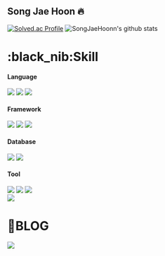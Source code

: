 ## Song Jae Hoon 🔥

[![Solved.ac Profile](http://mazassumnida.wtf/api/v2/generate_badge?boj=dlffpqms4)](https://solved.ac/dlffpqms4/)
![SongJaeHoonn's github stats](https://github-readme-stats.vercel.app/api?username=SongJaeHoonn&show_icons=true&theme=dracula)

<div><h1>:black_nib:Skill</h1></div>
<div>
  <h4>Language</h4>
  <img src="https://img.shields.io/badge/Java-007396?style=for-the-badge&logo=Java&logoColor=white"/>
  <img src="https://img.shields.io/badge/python-3776AB?style=for-the-badge&logo=python&logoColor=white">
  <img src="https://img.shields.io/badge/C-A8B9CC?style=for-the-badge&logo=C&logoColor=white">
  <br>
  <h4>Framework</h4>
  <img src="https://img.shields.io/badge/Spring-6DB33F?style=for-the-badge&logo=Spring&logoColor=white">
  <img src="https://img.shields.io/badge/Spring Boot-6DB33F?style=for-the-badge&logo=Spring Boot&logoColor=white">
  <img src="https://img.shields.io/badge/Spring Security-6DB33F?style=for-the-badge&logo=Spring Security&logoColor=white">
  <br>
  <h4>Database</h4>
  <img src="https://img.shields.io/badge/MySQL-4479A1?style=for-the-badge&logo=MySQL&logoColor=white">
  <img src="https://img.shields.io/badge/Oracle-F80000?style=for-the-badge&logo=Oracle&logoColor=white">
  <br>
  <h4>Tool</h4>
  <img src="https://img.shields.io/badge/IntelliJ-000000?style=for-the-badge&logo=IntelliJ&logoColor=white">
  <img src="https://img.shields.io/badge/Eclipse IDE-2C2255?style=for-the-badge&logo=Eclipse IDE&logoColor=white">
  <img src="https://img.shields.io/badge/GitHub-181717?style=for-the-badge&logo=GitHub&logoColor=white"><br>
  <img src="https://img.shields.io/badge/Figma-F24E1E?style=for-the-badge&logo=Figma&logoColor=white">  
</div>

<div><h1>📖BLOG</h1></div>
<a href="https://velog.io/@dlffpqms4"><img src="https://img.shields.io/badge/Tech%20Blog-11B48A?style=flat-square&logo=Velog&logoColor=white&link=https://velog.io/@dlffpqms4"/></a>

